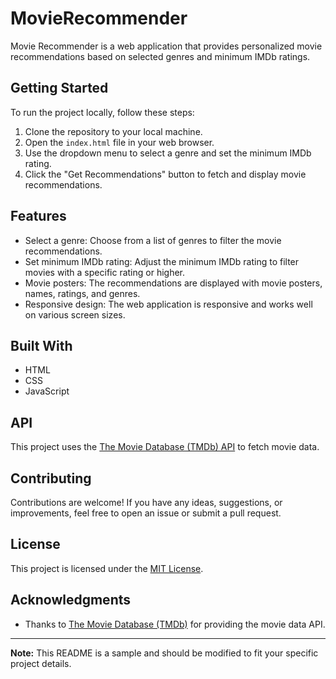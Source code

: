 # MovieRecommender
Movie Recommender is a web application that provides personalized movie recommendations based on selected genres and minimum IMDb ratings.

## Getting Started

To run the project locally, follow these steps:

1. Clone the repository to your local machine.
2. Open the `index.html` file in your web browser.
3. Use the dropdown menu to select a genre and set the minimum IMDb rating.
4. Click the "Get Recommendations" button to fetch and display movie recommendations.

## Features

- Select a genre: Choose from a list of genres to filter the movie recommendations.
- Set minimum IMDb rating: Adjust the minimum IMDb rating to filter movies with a specific rating or higher.
- Movie posters: The recommendations are displayed with movie posters, names, ratings, and genres.
- Responsive design: The web application is responsive and works well on various screen sizes.

## Built With

- HTML
- CSS
- JavaScript

## API

This project uses the [The Movie Database (TMDb) API](https://www.themoviedb.org/documentation/api) to fetch movie data.

## Contributing

Contributions are welcome! If you have any ideas, suggestions, or improvements, feel free to open an issue or submit a pull request.

## License

This project is licensed under the [MIT License](LICENSE).

## Acknowledgments

- Thanks to [The Movie Database (TMDb)](https://www.themoviedb.org/) for providing the movie data API.
---
**Note:** This README is a sample and should be modified to fit your specific project details.

